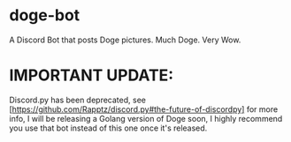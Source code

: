 # doge-bot
A Discord Bot that posts Doge pictures. Much Doge. Very Wow.
# IMPORTANT UPDATE:
Discord.py has been deprecated, see [https://github.com/Rapptz/discord.py#the-future-of-discordpy] for more info, I will be releasing a Golang version of Doge soon, I highly recommend you use that bot instead of this one once it's released.
